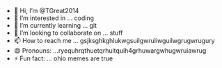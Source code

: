 - 👋 Hi, I’m @TGreat2014
- 👀 I’m interested in ... coding
- 🌱 I’m currently learning ... git
- 💞️ I’m looking to collaborate on ... stuff
- 📫 How to reach me ... gsjksghkghlukwgsuilgwruliwguilwgrugwrugury
- 😄 Pronouns: ...ryequhrqthuetqrhuitquih4grhuwargwhugwruiawrug
- ⚡ Fun fact: ... ohio memes are true

<!---
TGreat2014/TGreat2014 is a ✨ special ✨ repository because its `README.md` (this file) appears on your GitHub profile.
You can click the Preview link to take a look at your changes.
--->
